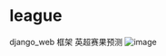# league
django_web 框架 英超赛果预测
![image](https://github.com/wangkangdegithub/league/static/images/aaa_.jpg)

